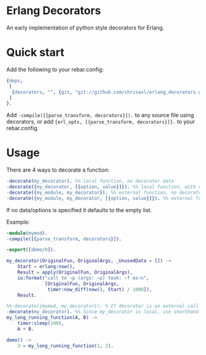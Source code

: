 # Erlang Decorators

An early implementation of python style decorators for Erlang.

# Quick start

Add the following to your rebar.config:
```erlang
{deps,
 [
  {decorators, "", {git, "git://github.com/chrisavl/erlang_decorators.git", {branch, "master"}}}
 ]
}.
```

Add `-compile([{parse_transform, decorators}]).` to any source file using
decorators, or add `{erl_opts, [{parse_transform, decorators}]}.` to your
rebar.config.


# Usage

There are 4 ways to decorate a function:
```erlang
-decorate(my_decorator). %% local function, no decorator data
-decorate({my_decorator, [{option, value}]}). %% local function, with data
-decorate({my_module, my_decorator}). %% external function, no decorator data
-decorate({my_module, my_decorator, [{option, value}]}). %% external function, with data
```

If no data/options is specified it defaults to the empty list.


Example:

```erlang
-module(mymod).
-compile([{parse_transform, decorators}]).

-export([demo/0]).

my_decorator(OriginalFun, OriginalArgs, _UnusedData = []) ->
    Start = erlang:now(),
    Result = apply(OriginalFun, OriginalArgs),
    io:format("call to ~p (args: ~p) took: ~f ms~n",
              [OriginalFun, OriginalArgs,
               timer:now_diff(now(), Start) / 1000]),
    Result.

%%-decorate({mymod, my_decorator}). % If decorator is an external call
-decorate(my_decorator). %% Since my_decorator is local, use shorthand notation
my_long_running_function(A, B) ->
    timer:sleep(100),
    A + B.

demo() ->
    3 = my_long_running_function(1, 2).
```
